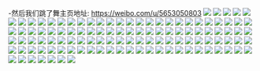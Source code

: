 -然后我们跳了舞主页地址: https://weibo.com/u/5653050803 
![](https://wx4.sinaimg.cn/mw2000/006azCKLly1h8we2lqyxej30u011hgt0.jpg) 
![](https://wx4.sinaimg.cn/mw2000/006azCKLly1h8we2lgec1j30u0140qb0.jpg) 
![](https://wx4.sinaimg.cn/mw2000/006azCKLly1h8we2m182yj30u0140tii.jpg) 
![](https://wx4.sinaimg.cn/mw2000/006azCKLly1h8we2mb6gsj30u01400zo.jpg) 
![](https://wx4.sinaimg.cn/mw2000/006azCKLly1h8mem9d43yj30u0140dmv.jpg) 
![](https://wx4.sinaimg.cn/mw2000/006azCKLly1h8mem8ky7hj30u0141wlu.jpg) 
![](https://wx4.sinaimg.cn/mw2000/006azCKLly1h8mema8ozxj30u0141gtg.jpg) 
![](https://wx4.sinaimg.cn/mw2000/006azCKLly1h8memb6mmlj30u0141gtf.jpg) 
![](https://wx4.sinaimg.cn/mw2000/006azCKLly1h3zxjtc4v1j31u22r4qv5.jpg) 
![](https://wx4.sinaimg.cn/mw2000/006azCKLly1h3zxk01dt6j323u35se82.jpg) 
![](https://wx4.sinaimg.cn/mw2000/006azCKLly1h3zxjy0xrfj323u35se83.jpg) 
![](https://wx4.sinaimg.cn/mw2000/006azCKLly1h3zxjsdysqj31my2gf4qq.jpg) 
![](https://wx4.sinaimg.cn/mw2000/006azCKLly1h2xyav04vaj31551iuh74.jpg) 
![](https://wx4.sinaimg.cn/mw2000/006azCKLly1h2xyaverejj316o1kwe1z.jpg) 
![](https://wx4.sinaimg.cn/mw2000/006azCKLly1h2busqja24j31sc2dsx6p.jpg) 
![](https://wx4.sinaimg.cn/mw2000/006azCKLly1h2busoyfbrj31pa2ade81.jpg) 
![](https://wx4.sinaimg.cn/mw2000/006azCKLly1h1xric8tu8j31fy1fye81.jpg) 
![](https://wx4.sinaimg.cn/mw2000/006azCKLly1h1jrr6w16nj31gq1yb4qp.jpg) 
![](https://wx4.sinaimg.cn/mw2000/006azCKLly1h1jrr7kj3pj31do1u84qp.jpg) 
![](https://wx4.sinaimg.cn/mw2000/006azCKLly1h1jrr69z66j31sc2dsqv5.jpg) 
![](https://wx4.sinaimg.cn/mw2000/006azCKLly1h1jrr9stovj31s92dsb2a.jpg) 
![](https://wx4.sinaimg.cn/mw2000/006azCKLly1h16ctzmarrj30u1142tll.jpg) 
![](https://wx4.sinaimg.cn/mw2000/006azCKLly1h16ctyfhdej30u0140qg8.jpg) 
![](https://wx4.sinaimg.cn/mw2000/006azCKLly1gxawtkreknj31sc2dsnpe.jpg) 
![](https://wx4.sinaimg.cn/mw2000/006azCKLly1gxax1xhx19j31mj26k7wi.jpg) 
![](https://wx4.sinaimg.cn/mw2000/006azCKLly1gsn59j4yufj30u0141ap4.jpg) 
![](https://wx4.sinaimg.cn/mw2000/006azCKLly1gsn59mtlc6j30u014046p.jpg) 
![](https://wx4.sinaimg.cn/mw2000/006azCKLly1gsn59krk7zj30u0141dul.jpg) 
![](https://wx4.sinaimg.cn/mw2000/006azCKLly1gsn59jngilj30u0141465.jpg) 
![](https://wx4.sinaimg.cn/mw2000/006azCKLly1gsn59lp85jj30u0140agd.jpg) 
![](https://wx4.sinaimg.cn/mw2000/006azCKLly1gsn59makzpj30u0141dod.jpg) 
![](https://wx4.sinaimg.cn/mw2000/006azCKLly1gs7nue9vhrj31sc2dsnpg.jpg) 
![](https://wx4.sinaimg.cn/mw2000/006azCKLly1gs7nuf93jij31hq2nj1kx.jpg) 
![](https://wx4.sinaimg.cn/mw2000/006azCKLly1gs7nucaggwj31ph29zu0x.jpg) 
![](https://wx4.sinaimg.cn/mw2000/006azCKLly1gs7nugco4ij31se1se1kx.jpg) 
![](https://wx4.sinaimg.cn/mw2000/006azCKLly1gs7nuhd79yj32ds1sc1ky.jpg) 
![](https://wx4.sinaimg.cn/mw2000/006azCKLly1gs7nuippjcj32c0340hdu.jpg) 
![](https://wx4.sinaimg.cn/mw2000/006azCKLly1gr3886xtjzj30u01407ln.jpg) 
![](https://wx4.sinaimg.cn/mw2000/006azCKLly1gr3885xqn5j30u0140tni.jpg) 
![](https://wx4.sinaimg.cn/mw2000/006azCKLly1gr388791p2j30u0140wni.jpg) 
![](https://wx4.sinaimg.cn/mw2000/006azCKLly1gr38887ab7j30u0140n5y.jpg) 
![](https://wx4.sinaimg.cn/mw2000/006azCKLly1gr3887pxz0j30u0140qew.jpg) 
![](https://wx4.sinaimg.cn/mw2000/006azCKLly1gr3888gxzoj30u014046z.jpg) 
![](https://wx4.sinaimg.cn/mw2000/006azCKLly1gr3888s293j30u0140tj3.jpg) 
![](https://wx4.sinaimg.cn/mw2000/006azCKLly1gr38895ymdj30u0140nb1.jpg) 
![](https://wx4.sinaimg.cn/mw2000/006azCKLly1gr388anw25j30u0140k5c.jpg) 
![](https://wx4.sinaimg.cn/mw2000/006azCKLly1gr0vjr8r97j30u0140na1.jpg) 
![](https://wx4.sinaimg.cn/mw2000/006azCKLly1gr0vjs2kx8j30u0140gy4.jpg) 
![](https://wx4.sinaimg.cn/mw2000/006azCKLly1gr0vjsxe2bj30u0140tml.jpg) 
![](https://wx4.sinaimg.cn/mw2000/006azCKLly1gr0vjq8ok2j30u0140159.jpg) 
![](https://wx4.sinaimg.cn/mw2000/006azCKLly1gqzqj714n7j31sc2dsx6p.jpg) 
![](https://wx4.sinaimg.cn/mw2000/006azCKLly1gqzqj5xwr2j31sc2dsx6q.jpg) 
![](https://wx4.sinaimg.cn/mw2000/006azCKLly1gpsvch6w2nj30n01pckbw.jpg) 
![](https://wx4.sinaimg.cn/mw2000/006azCKLly1gpsvcgh810j30n02ro4qp.jpg) 
![](https://wx4.sinaimg.cn/mw2000/006azCKLly1gpa2ypgf7vj30me0tugtg.jpg) 
![](https://wx4.sinaimg.cn/mw2000/006azCKLly1goxg1xftb8j30u0140qbu.jpg) 
![](https://wx4.sinaimg.cn/mw2000/006azCKLly1goxg1yct7wj30u0140gtt.jpg) 
![](https://wx4.sinaimg.cn/mw2000/006azCKLly1goxg1wrp8vj30u0140qay.jpg) 
![](https://wx4.sinaimg.cn/mw2000/006azCKLly1goxg1xqu66j30u0140q9w.jpg) 
![](https://wx4.sinaimg.cn/mw2000/006azCKLly1goxg1ypazaj30u0140n8c.jpg) 
![](https://wx4.sinaimg.cn/mw2000/006azCKLly1goxg1y1wqrj30u0140agx.jpg) 
![](https://wx4.sinaimg.cn/mw2000/006azCKLly1golj5hy0z7j30u0140qip.jpg) 
![](https://wx4.sinaimg.cn/mw2000/006azCKLly1golj5j94z6j30u02i47wh.jpg) 
![](https://wx4.sinaimg.cn/mw2000/006azCKLly1golj5k0km9j30u0140qdo.jpg) 
![](https://wx4.sinaimg.cn/mw2000/006azCKLly1golj5ksz09j30u0140duu.jpg) 
![](https://wx4.sinaimg.cn/mw2000/006azCKLly1golj5lpkgaj30n02k0h9b.jpg) 
![](https://wx4.sinaimg.cn/mw2000/006azCKLly1golj5h3q1ej30u0280hcf.jpg) 
![](https://wx4.sinaimg.cn/mw2000/006azCKLly1ghn1lsnrfgj30u013cqce.jpg) 
![](https://wx4.sinaimg.cn/mw2000/006azCKLly1ghn1ltm0psj30u0140k6f.jpg) 
![](https://wx4.sinaimg.cn/mw2000/006azCKLly1ghn1lv6pk8j30u0141k02.jpg) 
![](https://wx4.sinaimg.cn/mw2000/006azCKLly1ghn1lp7yjqj30u0140dv8.jpg) 
![](https://wx4.sinaimg.cn/mw2000/006azCKLly1ghn1lxhnd0j313e0u04g8.jpg) 
![](https://wx4.sinaimg.cn/mw2000/006azCKLly1ghn1lz7mzoj30u01417i2.jpg) 
![](https://wx4.sinaimg.cn/mw2000/006azCKLly1ghn1m03m8fj30u00u0tih.jpg) 
![](https://wx4.sinaimg.cn/mw2000/006azCKLly1ghn1m6btdcj30u00u049y.jpg) 
![](https://wx4.sinaimg.cn/mw2000/006azCKLly1ghn1mb9ugzj30u00u0gue.jpg) 
![](https://wx4.sinaimg.cn/mw2000/006azCKLly1ghn19h30t6j30u00u0n4t.jpg) 
![](https://wx4.sinaimg.cn/mw2000/006azCKLly1ghn19pywl3j30u00u0am3.jpg) 
![](https://wx4.sinaimg.cn/mw2000/006azCKLly1ghn19fg28dj30u00u0thc.jpg) 
![](https://wx4.sinaimg.cn/mw2000/006azCKLly1ghn19j2naoj30u00u0aix.jpg) 
![](https://wx4.sinaimg.cn/mw2000/006azCKLly1ghn19qx71aj30u00u0goz.jpg) 
![](https://wx4.sinaimg.cn/mw2000/006azCKLly1ghn19s4ea9j30u00u0jx6.jpg) 
![](https://wx4.sinaimg.cn/mw2000/006azCKLly1ghn19snqdjj30u00u0jzg.jpg) 
![](https://wx4.sinaimg.cn/mw2000/006azCKLly1ghn19tortmj30u00u0k0m.jpg) 
![](https://wx4.sinaimg.cn/mw2000/006azCKLly1ghn19t58f7j30u00u0jwn.jpg) 
![](https://wx4.sinaimg.cn/mw2000/006azCKLly1ged469fs5xj30u014146c.jpg) 
![](https://wx4.sinaimg.cn/mw2000/006azCKLly1ged469yhmgj30u0140agt.jpg) 
![](https://wx4.sinaimg.cn/mw2000/006azCKLly1ged468b1pyj30u0140gtj.jpg) 
![](https://wx4.sinaimg.cn/mw2000/006azCKLly1ged46axreoj30u0140tqm.jpg) 
![](https://wx4.sinaimg.cn/mw2000/006azCKLly1ged46bjfyoj30u013zwtw.jpg) 
![](https://wx4.sinaimg.cn/mw2000/006azCKLly1ged46bxxu9j30u0140wud.jpg) 
![](https://wx4.sinaimg.cn/mw2000/006azCKLly1ged468wedkj30u013y7j5.jpg) 
![](https://wx4.sinaimg.cn/mw2000/006azCKLly1ged46dy033j30u00u0dny.jpg) 
![](https://wx4.sinaimg.cn/mw2000/006azCKLly1ged46cq5wlj30u00u0k53.jpg) 
![](https://wx4.sinaimg.cn/mw2000/006azCKLly1ged46dh6ckj30u00u0wq8.jpg) 
![](https://wx4.sinaimg.cn/mw2000/006azCKLly1gdtm4dsbyaj30n00yitew.jpg) 
![](https://wx4.sinaimg.cn/mw2000/006azCKLly1gdtm4d1z9mj30u10u0jzu.jpg) 
![](https://wx4.sinaimg.cn/mw2000/006azCKLly1gdtm4e6gnpj30u00u0dql.jpg) 
![](https://wx4.sinaimg.cn/mw2000/006azCKLly1gdtm4eiqkoj30u00u0gsl.jpg) 
![](https://wx4.sinaimg.cn/mw2000/006azCKLly1gdtm4exf1hj30u01404b6.jpg) 
![](https://wx4.sinaimg.cn/mw2000/006azCKLly1ga21ri44sqj30u014049i.jpg) 
![](https://wx4.sinaimg.cn/mw2000/006azCKLly1ga21qvx1nxj30u00u013l.jpg) 
![](https://wx4.sinaimg.cn/mw2000/006azCKLly1ga21rxjwkej30u00u0grm.jpg) 
![](https://wx4.sinaimg.cn/mw2000/006azCKLly1ga21ritzxsj30u00u045y.jpg) 
![](https://wx4.sinaimg.cn/mw2000/006azCKLly1ga21rif80nj30u00u0489.jpg) 
![](https://wx4.sinaimg.cn/mw2000/006azCKLly1ga21rjmihaj30u00u0n3u.jpg) 
![](https://wx4.sinaimg.cn/mw2000/006azCKLly1g5ya5dejhsj30u00u0qd5.jpg) 
![](https://wx4.sinaimg.cn/mw2000/006azCKLly1g5ya5efom9j30u0141k0b.jpg) 
![](https://wx4.sinaimg.cn/mw2000/006azCKLly1g5ya5ct1rsj30u00u0agw.jpg) 
![](https://wx4.sinaimg.cn/mw2000/006azCKLly1g5wr4pjgwxj30u00u0qax.jpg) 
![](https://wx4.sinaimg.cn/mw2000/006azCKLly1g5wr4qibf7j30u00u0wmq.jpg) 
![](https://wx4.sinaimg.cn/mw2000/006azCKLly1g5wr4ok91gj30u00u0dn3.jpg) 
